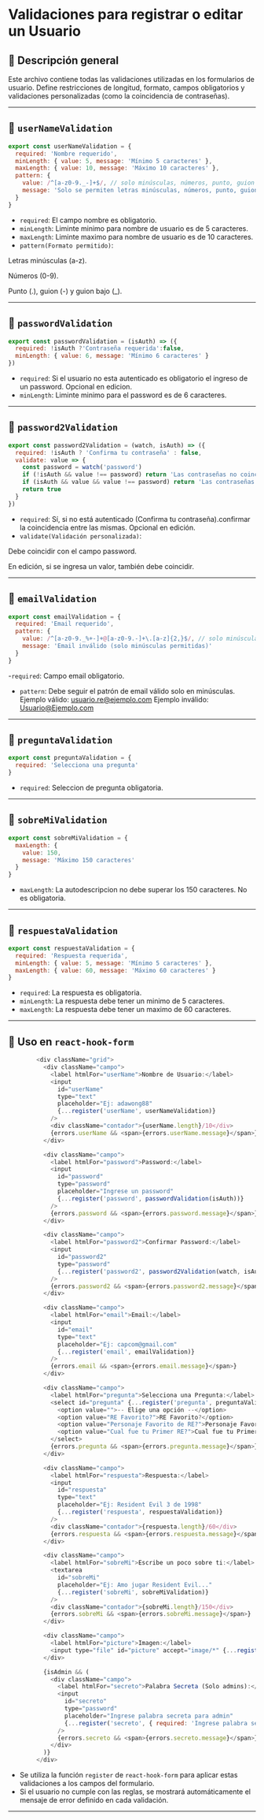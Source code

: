 # Validaciones para registrar o editar un Usuario

## 📌 Descripción general

Este archivo contiene todas las validaciones utilizadas en los formularios de usuario.
Define restricciones de longitud, formato, campos obligatorios y validaciones personalizadas (como la coincidencia de contraseñas).

---

## 🔹 `userNameValidation`
```js
export const userNameValidation = {
  required: 'Nombre requerido',
  minLength: { value: 5, message: 'Mínimo 5 caracteres' },
  maxLength: { value: 10, message: 'Máximo 10 caracteres' },
  pattern: {
    value: /^[a-z0-9._-]+$/, // solo minúsculas, números, punto, guion bajo y guion
    message: 'Solo se permiten letras minúsculas, números, punto, guion y guion bajo'
  }
}
```
- `required`: El campo nombre es obligatorio.
- `minLength`: Liminte minimo para nombre de usuario es de 5 caracteres.
- `maxLength`: Liminte maximo para nombre de usuario es de 10 caracteres.
- `pattern(Formato permitido)`:

Letras minúsculas (a-z).

Números (0-9).

Punto (.), guion (-) y guion bajo (_).

---
## 🔹 `passwordValidation`

```js
export const passwordValidation = (isAuth) => ({
  required: !isAuth ?'Contraseña requerida':false,
  minLength: { value: 6, message: 'Mínimo 6 caracteres' }
})
```

- `required`: Si el usuario no esta autenticado es obligatorio el ingreso de un password. Opcional en edicion.
- `minLength`: Liminte minimo para el password es de 6 caracteres.

---

## 🔹 `password2Validation`

```js
export const password2Validation = (watch, isAuth) => ({
  required: !isAuth ? 'Confirma tu contraseña' : false,
  validate: value => {
    const password = watch('password')
    if (!isAuth && value !== password) return 'Las contraseñas no coinciden'
    if (isAuth && value && value !== password) return 'Las contraseñas no coinciden'
    return true
  }
})
```

- `required`: Sí, si no está autenticado (Confirma tu contraseña).confirmar la coincidencia entre las mismas. Opcional en edición.
- `validate(Validación personalizada)`:

Debe coincidir con el campo password.

En edición, si se ingresa un valor, también debe coincidir.

---

## 🔹 `emailValidation`

```js
export const emailValidation = {
  required: 'Email requerido',
  pattern: {
    value: /^[a-z0-9._%+-]+@[a-z0-9.-]+\.[a-z]{2,}$/, // solo minúsculas permitidas
    message: 'Email inválido (solo minúsculas permitidas)'
  }
}
```
-`required`: Campo email obligatorio.
- `pattern`: Debe seguir el patrón de email válido solo en minúsculas.
Ejemplo válido: usuario.re@ejemplo.com
Ejemplo inválido: Usuario@Ejemplo.com

---

## 🔹 `preguntaValidation`

```js
export const preguntaValidation = {
  required: 'Selecciona una pregunta'
}
```

- `required`: Seleccion de pregunta obligatoria.

---

## 🔹 `sobreMiValidation`

```js
export const sobreMiValidation = {
  maxLength: {
    value: 150,
    message: 'Máximo 150 caracteres'
  }
}
```

- `maxLength`: La autodescripcion no debe superar los 150 caracteres. No es obligatoria.

---

## 🔹 `respuestaValidation`

```js
export const respuestaValidation = {
  required: 'Respuesta requerida',
  minLength: { value: 5, message: 'Mínimo 5 caracteres' },
  maxLength: { value: 60, message: 'Máximo 60 caracteres' }
}
```

- `required`: La respuesta es obligatoria.
- `minLength`: La respuesta debe tener un minimo de 5 caracteres.
- `maxLength`: La respuesta debe tener un maximo de 60 caracteres.

---

## 📌 Uso en `react-hook-form`

```js
        <div className="grid">
          <div className="campo">
            <label htmlFor="userName">Nombre de Usuario:</label>
            <input
              id="userName"
              type="text"
              placeholder="Ej: adawong88"
              {...register('userName', userNameValidation)}
            />
            <div className="contador">{userName.length}/10</div>
            {errors.userName && <span>{errors.userName.message}</span>}
          </div>

          <div className="campo">
            <label htmlFor="password">Password:</label>
            <input
              id="password"
              type="password"
              placeholder="Ingrese un password"
              {...register('password', passwordValidation(isAuth))}
            />
            {errors.password && <span>{errors.password.message}</span>}
          </div>

          <div className="campo">
            <label htmlFor="password2">Confirmar Password:</label>
            <input
              id="password2"
              type="password"
              {...register('password2', password2Validation(watch, isAuth))}
            />
            {errors.password2 && <span>{errors.password2.message}</span>}
          </div>

          <div className="campo">
            <label htmlFor="email">Email:</label>
            <input
              id="email"
              type="text"
              placeholder="Ej: capcom@gmail.com"
              {...register('email', emailValidation)}
            />
            {errors.email && <span>{errors.email.message}</span>}
          </div>

          <div className="campo">
            <label htmlFor="pregunta">Selecciona una Pregunta:</label>
            <select id="pregunta" {...register('pregunta', preguntaValidation)}>
              <option value="">-- Elige una opción --</option>
              <option value="RE Favorito?">RE Favorito?</option>
              <option value="Personaje Favorito de RE?">Personaje Favorito de RE?</option>
              <option value="Cual fue tu Primer RE?">Cual fue tu Primer RE?</option>
            </select>
            {errors.pregunta && <span>{errors.pregunta.message}</span>}
          </div>

          <div className="campo">
            <label htmlFor="respuesta">Respuesta:</label>
            <input
              id="respuesta"
              type="text"
              placeholder="Ej: Resident Evil 3 de 1998"
              {...register('respuesta', respuestaValidation)}
            />
            <div className="contador">{respuesta.length}/60</div>
            {errors.respuesta && <span>{errors.respuesta.message}</span>}
          </div>

          <div className="campo">
            <label htmlFor="sobreMi">Escribe un poco sobre ti:</label>
            <textarea
              id="sobreMi"
              placeholder="Ej: Amo jugar Resident Evil..."
              {...register('sobreMi', sobreMiValidation)}
            />
            <div className="contador">{sobreMi.length}/150</div>
            {errors.sobreMi && <span>{errors.sobreMi.message}</span>}
          </div>

          <div className="campo">
            <label htmlFor="picture">Imagen:</label>
            <input type="file" id="picture" accept="image/*" {...register('picture')} />
          </div>

          {isAdmin && (
            <div className="campo">
              <label htmlFor="secreto">Palabra Secreta (Solo admins):</label>
              <input
                id="secreto"
                type="password"
                placeholder="Ingrese palabra secreta para admin"
                {...register('secreto', { required: 'Ingrese palabra secreta!' })}
              />
              {errors.secreto && <span>{errors.secreto.message}</span>}
            </div>
          )}
        </div>
```

- Se utiliza la función `register` de `react-hook-form` para aplicar estas validaciones a los campos del formulario.
- Si el usuario no cumple con las reglas, se mostrará automáticamente el mensaje de error definido en cada validación.

---



